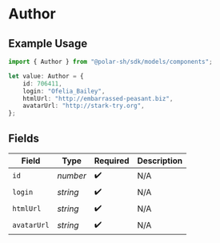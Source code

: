 # Author

## Example Usage

```typescript
import { Author } from "@polar-sh/sdk/models/components";

let value: Author = {
    id: 706411,
    login: "Ofelia_Bailey",
    htmlUrl: "http://embarrassed-peasant.biz",
    avatarUrl: "http://stark-try.org",
};
```

## Fields

| Field              | Type               | Required           | Description        |
| ------------------ | ------------------ | ------------------ | ------------------ |
| `id`               | *number*           | :heavy_check_mark: | N/A                |
| `login`            | *string*           | :heavy_check_mark: | N/A                |
| `htmlUrl`          | *string*           | :heavy_check_mark: | N/A                |
| `avatarUrl`        | *string*           | :heavy_check_mark: | N/A                |